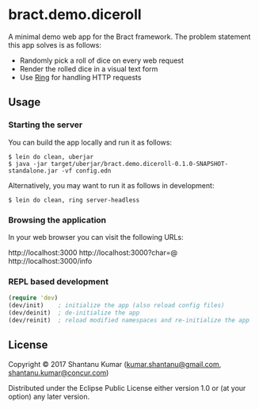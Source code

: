 # bract.demo.diceroll

A minimal demo web app for the Bract framework. The problem statement this app solves is as follows:

- Randomly pick a roll of dice on every web request
- Render the rolled dice in a visual text form
- Use [Ring](https://github.com/ring-clojure) for handling HTTP requests


## Usage

### Starting the server

You can build the app locally and run it as follows:

```shell
$ lein do clean, uberjar
$ java -jar target/uberjar/bract.demo.diceroll-0.1.0-SNAPSHOT-standalone.jar -vf config.edn
```

Alternatively, you may want to run it as follows in development:

```shell
$ lein do clean, ring server-headless
```


### Browsing the application

In your web browser you can visit the following URLs:

http://localhost:3000
http://localhost:3000?char=@
http://localhost:3000/info


### REPL based development

```clojure
(require 'dev)
(dev/init)    ; initialize the app (also reload config files)
(dev/deinit)  ; de-initialize the app
(dev/reinit)  ; reload modified namespaces and re-initialize the app
```


## License

Copyright © 2017 Shantanu Kumar (kumar.shantanu@gmail.com, shantanu.kumar@concur.com)

Distributed under the Eclipse Public License either version 1.0 or (at
your option) any later version.
